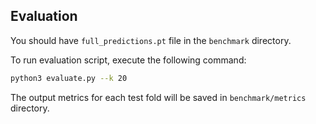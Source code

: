 ## Evaluation

You should have `full_predictions.pt` file in the `benchmark` directory.

To run evaluation script, execute the following command:

```bash
python3 evaluate.py --k 20
```

The output metrics for each test fold will be saved in `benchmark/metrics` directory.
